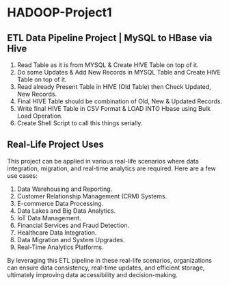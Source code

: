 # HADOOP-Project1
## ETL Data Pipeline Project | MySQL to HBase via Hive

1) Read Table as it is from MYSQL & Create HIVE Table on top of it.
2) Do some Updates & Add New Records in MYSQL Table and Create HIVE Table on top of it.
3) Read already Present Table in HIVE (Old Table) then Check Updated, New Records.
4) Final HIVE Table should be combination of Old, New & Updated Records.
5) Write final HIVE Table in CSV Format & LOAD INTO Hbase using Bulk Load Operation.
6) Create Shell Script to call this things serially.

## Real-Life Project Uses

This project can be applied in various real-life scenarios where data integration, migration, and real-time analytics are required. Here are a few use cases:

1) Data Warehousing and Reporting.
2) Customer Relationship Management (CRM) Systems.
3) E-commerce Data Processing.
4) Data Lakes and Big Data Analytics.
5) IoT Data Management.
6) Financial Services and Fraud Detection.
7) Healthcare Data Integration.
8) Data Migration and System Upgrades.
9) Real-Time Analytics Platforms.

By leveraging this ETL pipeline in these real-life scenarios, organizations can ensure data consistency, real-time updates, and efficient storage, ultimately improving data accessibility and decision-making.
